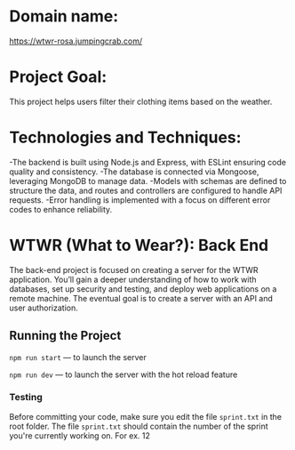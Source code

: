 # Domain name:

https://wtwr-rosa.jumpingcrab.com/

# Project Goal:

This project helps users filter their clothing items based on the weather.

# Technologies and Techniques:

-The backend is built using Node.js and Express, with ESLint ensuring code quality and consistency.
-The database is connected via Mongoose, leveraging MongoDB to manage data.
-Models with schemas are defined to structure the data, and routes and controllers are configured to handle API requests.
-Error handling is implemented with a focus on different error codes to enhance reliability.

# WTWR (What to Wear?): Back End

The back-end project is focused on creating a server for the WTWR application. You’ll gain a deeper understanding of how to work with databases, set up security and testing, and deploy web applications on a remote machine. The eventual goal is to create a server with an API and user authorization.

## Running the Project

`npm run start` — to launch the server

`npm run dev` — to launch the server with the hot reload feature

### Testing

Before committing your code, make sure you edit the file `sprint.txt` in the root folder. The file `sprint.txt` should contain the number of the sprint you're currently working on. For ex. 12
